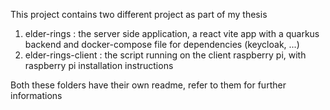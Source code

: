 This project contains two different project as part of my thesis

1. elder-rings : the server side application, a react vite app with a quarkus backend and docker-compose file for dependencies (keycloak, ...)
2. elder-rings-client : the script running on the client raspberry pi, with raspberry pi installation instructions

Both these folders have their own readme, refer to them for further informations
